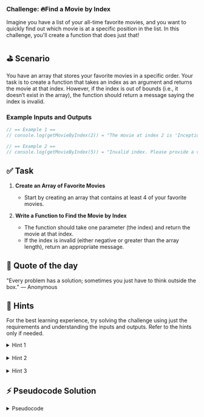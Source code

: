 ### Challenge: 🔥Find a Movie by Index

Imagine you have a list of your all-time favorite movies, and you want to quickly find out which movie is at a specific position in the list. In this challenge, you'll create a function that does just that!

## ⛳ Scenario

You have an array that stores your favorite movies in a specific order. Your task is to create a function that takes an index as an argument and returns the movie at that index. However, if the index is out of bounds (i.e., it doesn’t exist in the array), the function should return a message saying the index is invalid.

### Example Inputs and Outputs

```javascript
// == Example 1 ==
// console.log(getMovieByIndex(2)) = "The movie at index 2 is 'Inception'"

// == Example 2 ==
// console.log(getMovieByIndex(5)) = "Invalid index. Please provide a valid index."
```

## ✅ Task

1. **Create an Array of Favorite Movies**
   - Start by creating an array that contains at least 4 of your favorite movies.

2. **Write a Function to Find the Movie by Index**
   - The function should take one parameter (the index) and return the movie at that index.
   - If the index is invalid (either negative or greater than the array length), return an appropriate message.

## 💬 Quote of the day

"Every problem has a solution; sometimes you just have to think outside the box." — Anonymous

## 🧠 Hints

For the best learning experience, try solving the challenge using just the requirements and understanding the inputs and outputs. Refer to the hints only if needed.

<details>
<summary>Hint 1</summary>
Remember that arrays in JavaScript are zero-indexed, meaning the first element is at index `0`.
</details>

<br>

<details>
<summary>Hint 2</summary>
Use an `if` statement to check if the index is within the valid range before trying to access the movie.
</details>

<br>

<details>
<summary>Hint 3</summary>
The length of the array can help you determine the valid range for indices.
</details>

## ⚡ Pseudocode Solution

<details>
<summary>Pseudocode</summary>

```
1. Create an array named favoriteMovies with at least 4 movie titles.

2. Write a function named getMovieByIndex that accepts one parameter (index).

3. Inside the function:
    a. Check if the index is valid (i.e., greater than or equal to 0 and less than the length of the array).
    b. If valid, return the movie at the given index.
    c. If not valid, return a message saying "Invalid index. Please provide a valid index."

4. Test the function with different index values to ensure it works correctly.
```

</details>